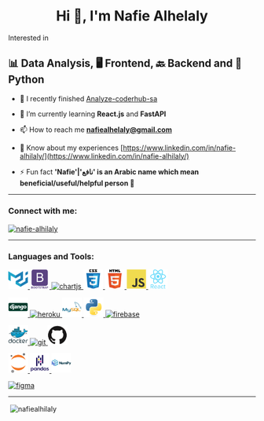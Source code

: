 <h1 align="center">Hi 👋, I'm Nafie Alhelaly</h1>
Interested in <h2>📊 Data Analysis, 🖥 Frontend, 🔙 Backend and 🐍 Python</h2>

- 🔭 I recently finished [Analyze-coderhub-sa](https://github.com/NafieAlhilaly/analyze-coderhub-sa)

- 🌱 I’m currently learning **React.js** and **FastAPI**

- 📫 How to reach me **nafiealhelaly@gmail.com**

- 📄 Know about my experiences [https://www.linkedin.com/in/nafie-alhilaly/](https://www.linkedin.com/in/nafie-alhilaly/)

- ⚡ Fun fact **'Nafie'|'نافع' is an Arabic name which mean beneficial/useful/helpful person 🤗**

----
<h3 align="left">Connect with me:</h3>
<p align="left">
<a href="https://linkedin.com/in/nafie-alhilaly" target="blank"><img align="center" src="https://raw.githubusercontent.com/rahuldkjain/github-profile-readme-generator/master/src/images/icons/Social/linked-in-alt.svg" alt="nafie-alhilaly" height="30" width="40" /></a>
</p>

----
<h3 align="left">Languages and Tools:</h3>
<p align="left"> <a href="https://mui.com/" target="_blank"> <img src="https://github.com/devicons/devicon/blob/master/icons/materialui/materialui-original.svg" alt="material-ui" width="40" height="40"/>
 </a> <a href="https://getbootstrap.com" target="_blank"> <img src="https://raw.githubusercontent.com/devicons/devicon/master/icons/bootstrap/bootstrap-plain-wordmark.svg" alt="bootstrap" width="40" height="40"/>
 </a> <a href="https://www.chartjs.org" target="_blank"> <img src="https://www.chartjs.org/media/logo-title.svg" alt="chartjs" width="40" height="40"/> </a> <a href="https://www.w3schools.com/css/" target="_blank"> <img src="https://raw.githubusercontent.com/devicons/devicon/master/icons/css3/css3-original-wordmark.svg" alt="css3" width="40" height="40"/> </a> <a href="https://www.w3.org/html/" target="_blank"> <img src="https://raw.githubusercontent.com/devicons/devicon/master/icons/html5/html5-original-wordmark.svg" alt="html5" width="40" height="40"/> </a> <a href="https://developer.mozilla.org/en-US/docs/Web/JavaScript" target="_blank"> <img src="https://raw.githubusercontent.com/devicons/devicon/master/icons/javascript/javascript-original.svg" alt="javascript" width="40" height="40"/> </a> <a href="https://reactjs.org/" target="_blank"> <img src="https://raw.githubusercontent.com/devicons/devicon/master/icons/react/react-original-wordmark.svg" alt="react" width="40" height="40"/> </a>
  
  <a href="https://www.djangoproject.com/" target="_blank"> <img src="https://raw.githubusercontent.com/devicons/devicon/master/icons/django/django-original.svg" alt="django" width="40" height="40"/> </a> <a href="https://heroku.com" target="_blank"> <img src="https://www.vectorlogo.zone/logos/heroku/heroku-icon.svg" alt="heroku" width="40" height="40"/> </a>  <a href="https://www.mysql.com/" target="_blank"> <img src="https://raw.githubusercontent.com/devicons/devicon/master/icons/mysql/mysql-original-wordmark.svg" alt="mysql" width="40" height="40"/> </a> <a href="https://www.python.org" target="_blank"> <img src="https://raw.githubusercontent.com/devicons/devicon/master/icons/python/python-original.svg" alt="python" width="40" height="40"/> </a> <a href="https://firebase.google.com/" target="_blank"> <img src="https://www.vectorlogo.zone/logos/firebase/firebase-icon.svg" alt="firebase" width="40" height="40"/> </a>
  
  <a href="https://www.docker.com/" target="_blank"> <img src="https://raw.githubusercontent.com/devicons/devicon/master/icons/docker/docker-original-wordmark.svg" alt="docker" width="40" height="40"/> </a>   <a href="https://git-scm.com/" target="_blank"> <img src="https://www.vectorlogo.zone/logos/git-scm/git-scm-icon.svg" alt="git" width="40" height="40"/> </a><a href="https://github.com/" target="_blank"> <img src="https://github.com/devicons/devicon/blob/master/icons/github/github-original.svg" alt="github" width="40" height="40"/> </a>   </p>

<a href="https://jupyter.org/" target="_blank"> <img src="https://github.com/devicons/devicon/blob/master/icons/jupyter/jupyter-original.svg" alt="jupyter" width="40" height="40"/> </a> <a href="https://pandas.pydata.org/" target="_blank"> <img src="https://github.com/devicons/devicon/blob/master/icons/pandas/pandas-original-wordmark.svg" alt="pandas" width="40" height="40"/> </a> </a> <a href="https://numpy.org/" target="_blank"> <img src="https://github.com/devicons/devicon/blob/master/icons/numpy/numpy-original-wordmark.svg" alt="NumPy" width="40" height="40"/> </a>


<a href="https://www.figma.com/" target="_blank"> <img src="https://www.vectorlogo.zone/logos/figma/figma-icon.svg" alt="figma" width="40" height="40"/> </a>


----

<p>&nbsp;<img align="center" src="https://github-readme-stats.vercel.app/api?username=nafiealhilaly&show_icons=true&locale=en" alt="nafiealhilaly" /></p>

